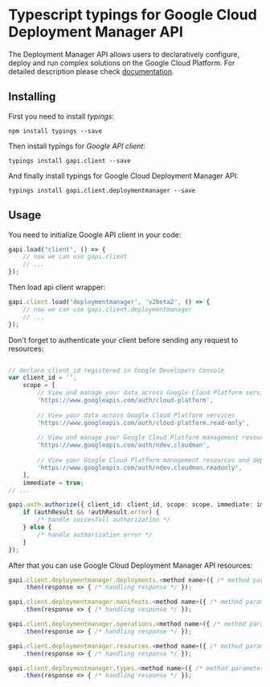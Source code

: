 # Typescript typings for Google Cloud Deployment Manager API
The Deployment Manager API allows users to declaratively configure, deploy and run complex solutions on the Google Cloud Platform.
For detailed description please check [documentation](https://developers.google.com/deployment-manager/).

## Installing

First you need to install *typings*:
```
npm install typings --save 
```

Then install typings for *Google API client*:
```
typings install gapi.client --save 
```

And finally install typings for Google Cloud Deployment Manager API:
```
typings install gapi.client.deploymentmanager --save 
```

## Usage

You need to initialize Google API client in your code:
```typescript
gapi.load("client", () => { 
    // now we can use gapi.client
    // ... 
});
```

Then load api client wrapper:
```typescript
gapi.client.load('deploymentmanager', 'v2beta2', () => {
    // now we can use gapi.client.deploymentmanager
    // ... 
});
```

Don't forget to authenticate your client before sending any request to resources:
```typescript

// declare client_id registered in Google Developers Console
var client_id = '',
    scope = [     
        // View and manage your data across Google Cloud Platform services
        'https://www.googleapis.com/auth/cloud-platform',
    
        // View your data across Google Cloud Platform services
        'https://www.googleapis.com/auth/cloud-platform.read-only',
    
        // View and manage your Google Cloud Platform management resources and deployment status information
        'https://www.googleapis.com/auth/ndev.cloudman',
    
        // View your Google Cloud Platform management resources and deployment status information
        'https://www.googleapis.com/auth/ndev.cloudman.readonly',
    ],
    immediate = true;
// ...

gapi.auth.authorize({ client_id: client_id, scope: scope, immediate: immediate }, authResult => {
    if (authResult && !authResult.error) {
        /* handle succesfull authorization */
    } else {
        /* handle authorization error */
    }
});            
```

After that you can use Google Cloud Deployment Manager API resources:

```typescript
gapi.client.deploymentmanager.deployments.<method name>({ /* method parameters */ })
    .then(response => { /* handling response */ });

gapi.client.deploymentmanager.manifests.<method name>({ /* method parameters */ })
    .then(response => { /* handling response */ });

gapi.client.deploymentmanager.operations.<method name>({ /* method parameters */ })
    .then(response => { /* handling response */ });

gapi.client.deploymentmanager.resources.<method name>({ /* method parameters */ })
    .then(response => { /* handling response */ });

gapi.client.deploymentmanager.types.<method name>({ /* method parameters */ })
    .then(response => { /* handling response */ });
```